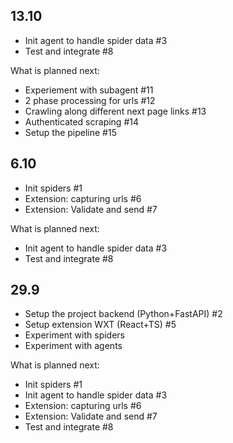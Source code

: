 ## 13.10

- Init agent to handle spider data #3
- Test and integrate #8

What is planned next:

- Experiement with subagent #11
- 2 phase processing for urls #12
- Crawling along different next page links #13
- Authenticated scraping #14
- Setup the pipeline #15

## 6.10

- Init spiders #1
- Extension: capturing urls #6
- Extension: Validate and send #7

What is planned next:

- Init agent to handle spider data #3
- Test and integrate #8

## 29.9

- Setup the project backend (Python+FastAPI) #2
- Setup extension WXT (React+TS) #5
- Experiment with spiders
- Experiment with agents

What is planned next:

- Init spiders #1
- Init agent to handle spider data #3
- Extension: capturing urls #6
- Extension: Validate and send #7
- Test and integrate #8